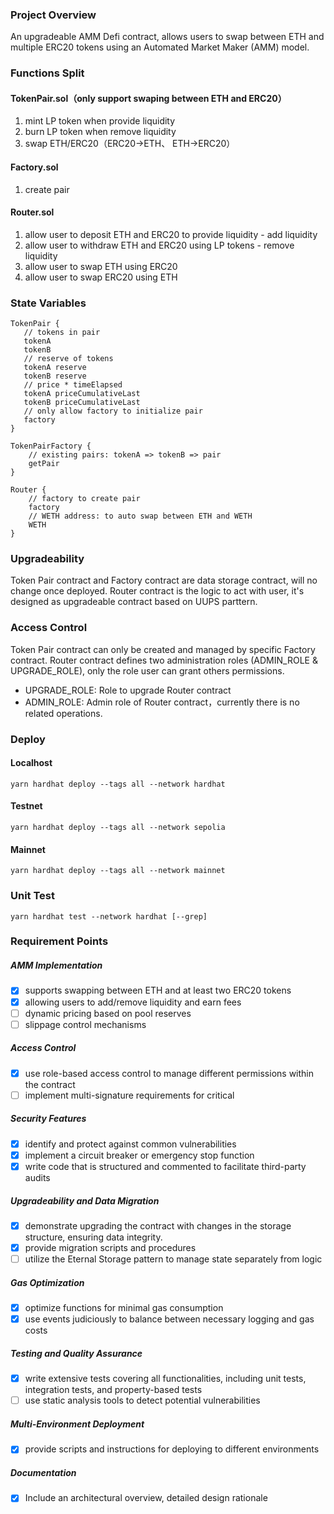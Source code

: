### Project Overview

An upgradeable AMM Defi contract, allows users to swap between ETH and multiple ERC20 tokens using an Automated Market Maker (AMM) model.

### Functions Split

#### TokenPair.sol（only support swaping between ETH and ERC20）

1. mint LP token when provide liquidity
2. burn LP token when remove liquidity
3. swap ETH/ERC20（ERC20->ETH、 ETH->ERC20）

#### Factory.sol

1. create pair

#### Router.sol

1. allow user to deposit ETH and ERC20 to provide liquidity - add liquidity
2. allow user to withdraw ETH and ERC20 using LP tokens - remove liquidity
3. allow user to swap ETH using ERC20
4. allow user to swap ERC20 using ETH

### State Variables

```
TokenPair {
   // tokens in pair
   tokenA
   tokenB
   // reserve of tokens
   tokenA reserve
   tokenB reserve
   // price * timeElapsed
   tokenA priceCumulativeLast
   tokenB priceCumulativeLast
   // only allow factory to initialize pair
   factory
}
```

```
TokenPairFactory {
    // existing pairs: tokenA => tokenB => pair
    getPair
}
```

```
Router {
    // factory to create pair
    factory
    // WETH address: to auto swap between ETH and WETH
    WETH
}
```

### Upgradeability

Token Pair contract and Factory contract are data storage contract, will no change once deployed.
Router contract is the logic to act with user, it's designed as upgradeable contract based on UUPS parttern.

### Access Control

Token Pair contract can only be created and managed by specific Factory contract.
Router contract defines two administration roles (ADMIN_ROLE & UPGRADE_ROLE), only the role user can grant others permissions.

-   UPGRADE_ROLE: Role to upgrade Router contract
-   ADMIN_ROLE: Admin role of Router contract，currently there is no related operations.

### Deploy

#### Localhost

```shell
yarn hardhat deploy --tags all --network hardhat
```

#### Testnet

```shell
yarn hardhat deploy --tags all --network sepolia
```

#### Mainnet

```shell
yarn hardhat deploy --tags all --network mainnet
```

### Unit Test

```shell
yarn hardhat test --network hardhat [--grep]
```

### Requirement Points

##### AMM Implementation

-   [x] supports swapping between ETH and at least two ERC20 tokens
-   [x] allowing users to add/remove liquidity and earn fees
-   [ ] dynamic pricing based on pool reserves
-   [ ] slippage control mechanisms

##### Access Control

-   [x] use role-based access control to manage different permissions within the contract
-   [ ] implement multi-signature requirements for critical

##### Security Features

-   [x] identify and protect against common vulnerabilities
-   [x] implement a circuit breaker or emergency stop function
-   [x] write code that is structured and commented to facilitate third-party audits

##### Upgradeability and Data Migration

-   [x] demonstrate upgrading the contract with changes in the storage structure, ensuring data integrity.
-   [x] provide migration scripts and procedures
-   [ ] utilize the Eternal Storage pattern to manage state separately from logic

##### Gas Optimization

-   [x] optimize functions for minimal gas consumption
-   [x] use events judiciously to balance between necessary logging and gas costs

##### Testing and Quality Assurance

-   [x] write extensive tests covering all functionalities, including unit tests, integration tests, and property-based tests
-   [ ] use static analysis tools to detect potential vulnerabilities

##### Multi-Environment Deployment

-   [x] provide scripts and instructions for deploying to different environments

##### Documentation

-   [x] Include an architectural overview, detailed design rationale
